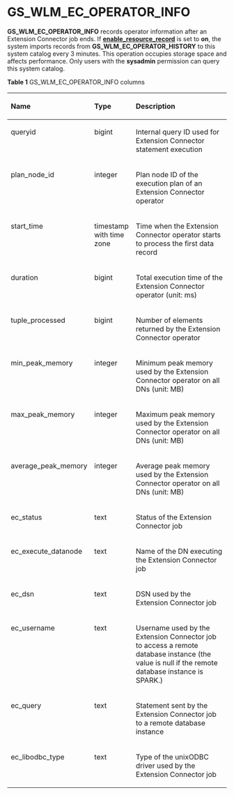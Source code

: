 # GS\_WLM\_EC\_OPERATOR\_INFO<a name="EN-US_TOPIC_0289900046"></a>

**GS\_WLM\_EC\_OPERATOR\_INFO**  records operator information after an Extension Connector job ends. If  **[enable\_resource\_record](workload-management.md#en-us_topic_0283137479_en-us_topic_0237124729_en-us_topic_0059777791_s77bd1023b63c4cd489760aa33f08d1ea)**  is set to  **on**, the system imports records from  **GS\_WLM\_EC\_OPERATOR\_HISTORY**  to this system catalog every 3 minutes. This operation occupies storage space and affects performance. Only users with the  **sysadmin**  permission can query this system catalog.

**Table  1**  GS\_WLM\_EC\_OPERATOR\_INFO columns

<a name="en-us_topic_0111176227_table85181143511"></a>
<table><thead align="left"><tr id="en-us_topic_0111176227_row12518114125110"><th class="cellrowborder" valign="top" width="22%" id="mcps1.2.4.1.1"><p id="en-us_topic_0111176227_p7518161415512"><a name="en-us_topic_0111176227_p7518161415512"></a><a name="en-us_topic_0111176227_p7518161415512"></a>Name</p>
</th>
<th class="cellrowborder" valign="top" width="19%" id="mcps1.2.4.1.2"><p id="en-us_topic_0111176227_p651816147513"><a name="en-us_topic_0111176227_p651816147513"></a><a name="en-us_topic_0111176227_p651816147513"></a>Type</p>
</th>
<th class="cellrowborder" valign="top" width="59%" id="mcps1.2.4.1.3"><p id="en-us_topic_0111176227_p1351919149511"><a name="en-us_topic_0111176227_p1351919149511"></a><a name="en-us_topic_0111176227_p1351919149511"></a>Description</p>
</th>
</tr>
</thead>
<tbody><tr id="en-us_topic_0111176227_row155196149514"><td class="cellrowborder" valign="top" width="22%" headers="mcps1.2.4.1.1 "><p id="en-us_topic_0111176227_p2519314135114"><a name="en-us_topic_0111176227_p2519314135114"></a><a name="en-us_topic_0111176227_p2519314135114"></a>queryid</p>
</td>
<td class="cellrowborder" valign="top" width="19%" headers="mcps1.2.4.1.2 "><p id="en-us_topic_0111176227_p1651921418517"><a name="en-us_topic_0111176227_p1651921418517"></a><a name="en-us_topic_0111176227_p1651921418517"></a>bigint</p>
</td>
<td class="cellrowborder" valign="top" width="59%" headers="mcps1.2.4.1.3 "><p id="en-us_topic_0111176227_p4519141415115"><a name="en-us_topic_0111176227_p4519141415115"></a><a name="en-us_topic_0111176227_p4519141415115"></a>Internal query ID used for Extension Connector statement execution</p>
</td>
</tr>
<tr id="en-us_topic_0111176227_row551921411518"><td class="cellrowborder" valign="top" width="22%" headers="mcps1.2.4.1.1 "><p id="en-us_topic_0111176227_p85191414155117"><a name="en-us_topic_0111176227_p85191414155117"></a><a name="en-us_topic_0111176227_p85191414155117"></a>plan_node_id</p>
</td>
<td class="cellrowborder" valign="top" width="19%" headers="mcps1.2.4.1.2 "><p id="en-us_topic_0111176227_p1951991455112"><a name="en-us_topic_0111176227_p1951991455112"></a><a name="en-us_topic_0111176227_p1951991455112"></a>integer</p>
</td>
<td class="cellrowborder" valign="top" width="59%" headers="mcps1.2.4.1.3 "><p id="en-us_topic_0111176227_p3519101415516"><a name="en-us_topic_0111176227_p3519101415516"></a><a name="en-us_topic_0111176227_p3519101415516"></a>Plan node ID of the execution plan of an Extension Connector operator</p>
</td>
</tr>
<tr id="en-us_topic_0111176227_row251961411512"><td class="cellrowborder" valign="top" width="22%" headers="mcps1.2.4.1.1 "><p id="en-us_topic_0111176227_p10519171455119"><a name="en-us_topic_0111176227_p10519171455119"></a><a name="en-us_topic_0111176227_p10519171455119"></a>start_time</p>
</td>
<td class="cellrowborder" valign="top" width="19%" headers="mcps1.2.4.1.2 "><p id="en-us_topic_0111176227_p10519314105112"><a name="en-us_topic_0111176227_p10519314105112"></a><a name="en-us_topic_0111176227_p10519314105112"></a>timestamp with time zone</p>
</td>
<td class="cellrowborder" valign="top" width="59%" headers="mcps1.2.4.1.3 "><p id="en-us_topic_0111176227_p751971405113"><a name="en-us_topic_0111176227_p751971405113"></a><a name="en-us_topic_0111176227_p751971405113"></a>Time when the Extension Connector operator starts to process the first data record</p>
</td>
</tr>
<tr id="en-us_topic_0111176227_row15191214175110"><td class="cellrowborder" valign="top" width="22%" headers="mcps1.2.4.1.1 "><p id="en-us_topic_0111176227_p7519141412514"><a name="en-us_topic_0111176227_p7519141412514"></a><a name="en-us_topic_0111176227_p7519141412514"></a>duration</p>
</td>
<td class="cellrowborder" valign="top" width="19%" headers="mcps1.2.4.1.2 "><p id="en-us_topic_0111176227_p205191014155120"><a name="en-us_topic_0111176227_p205191014155120"></a><a name="en-us_topic_0111176227_p205191014155120"></a>bigint</p>
</td>
<td class="cellrowborder" valign="top" width="59%" headers="mcps1.2.4.1.3 "><p id="en-us_topic_0111176227_p1451971495114"><a name="en-us_topic_0111176227_p1451971495114"></a><a name="en-us_topic_0111176227_p1451971495114"></a>Total execution time of the Extension Connector operator (unit: ms)</p>
</td>
</tr>
<tr id="en-us_topic_0111176227_row14519161419512"><td class="cellrowborder" valign="top" width="22%" headers="mcps1.2.4.1.1 "><p id="en-us_topic_0111176227_p4519181485114"><a name="en-us_topic_0111176227_p4519181485114"></a><a name="en-us_topic_0111176227_p4519181485114"></a>tuple_processed</p>
</td>
<td class="cellrowborder" valign="top" width="19%" headers="mcps1.2.4.1.2 "><p id="en-us_topic_0111176227_p2519121416514"><a name="en-us_topic_0111176227_p2519121416514"></a><a name="en-us_topic_0111176227_p2519121416514"></a>bigint</p>
</td>
<td class="cellrowborder" valign="top" width="59%" headers="mcps1.2.4.1.3 "><p id="en-us_topic_0111176227_p55195145519"><a name="en-us_topic_0111176227_p55195145519"></a><a name="en-us_topic_0111176227_p55195145519"></a>Number of elements returned by the Extension Connector operator</p>
</td>
</tr>
<tr id="en-us_topic_0111176227_row13519514115111"><td class="cellrowborder" valign="top" width="22%" headers="mcps1.2.4.1.1 "><p id="en-us_topic_0111176227_p45193142511"><a name="en-us_topic_0111176227_p45193142511"></a><a name="en-us_topic_0111176227_p45193142511"></a>min_peak_memory</p>
</td>
<td class="cellrowborder" valign="top" width="19%" headers="mcps1.2.4.1.2 "><p id="en-us_topic_0111176227_p8519151410510"><a name="en-us_topic_0111176227_p8519151410510"></a><a name="en-us_topic_0111176227_p8519151410510"></a>integer</p>
</td>
<td class="cellrowborder" valign="top" width="59%" headers="mcps1.2.4.1.3 "><p id="en-us_topic_0111176227_p165191114145119"><a name="en-us_topic_0111176227_p165191114145119"></a><a name="en-us_topic_0111176227_p165191114145119"></a>Minimum peak memory used by the Extension Connector operator on all DNs (unit: MB)</p>
</td>
</tr>
<tr id="en-us_topic_0111176227_row651951425114"><td class="cellrowborder" valign="top" width="22%" headers="mcps1.2.4.1.1 "><p id="en-us_topic_0111176227_p1519121413516"><a name="en-us_topic_0111176227_p1519121413516"></a><a name="en-us_topic_0111176227_p1519121413516"></a>max_peak_memory</p>
</td>
<td class="cellrowborder" valign="top" width="19%" headers="mcps1.2.4.1.2 "><p id="en-us_topic_0111176227_p1751916147515"><a name="en-us_topic_0111176227_p1751916147515"></a><a name="en-us_topic_0111176227_p1751916147515"></a>integer</p>
</td>
<td class="cellrowborder" valign="top" width="59%" headers="mcps1.2.4.1.3 "><p id="en-us_topic_0111176227_p85191314135116"><a name="en-us_topic_0111176227_p85191314135116"></a><a name="en-us_topic_0111176227_p85191314135116"></a>Maximum peak memory used by the Extension Connector operator on all DNs (unit: MB)</p>
</td>
</tr>
<tr id="en-us_topic_0111176227_row165191314175116"><td class="cellrowborder" valign="top" width="22%" headers="mcps1.2.4.1.1 "><p id="en-us_topic_0111176227_p1252010141514"><a name="en-us_topic_0111176227_p1252010141514"></a><a name="en-us_topic_0111176227_p1252010141514"></a>average_peak_memory</p>
</td>
<td class="cellrowborder" valign="top" width="19%" headers="mcps1.2.4.1.2 "><p id="en-us_topic_0111176227_p3520171413517"><a name="en-us_topic_0111176227_p3520171413517"></a><a name="en-us_topic_0111176227_p3520171413517"></a>integer</p>
</td>
<td class="cellrowborder" valign="top" width="59%" headers="mcps1.2.4.1.3 "><p id="en-us_topic_0111176227_p15520161445117"><a name="en-us_topic_0111176227_p15520161445117"></a><a name="en-us_topic_0111176227_p15520161445117"></a>Average peak memory used by the Extension Connector operator on all DNs (unit: MB)</p>
</td>
</tr>
<tr id="en-us_topic_0111176227_row1252051419514"><td class="cellrowborder" valign="top" width="22%" headers="mcps1.2.4.1.1 "><p id="en-us_topic_0111176227_p19520161411513"><a name="en-us_topic_0111176227_p19520161411513"></a><a name="en-us_topic_0111176227_p19520161411513"></a>ec_status</p>
</td>
<td class="cellrowborder" valign="top" width="19%" headers="mcps1.2.4.1.2 "><p id="p967041611266"><a name="p967041611266"></a><a name="p967041611266"></a>text</p>
</td>
<td class="cellrowborder" valign="top" width="59%" headers="mcps1.2.4.1.3 "><p id="en-us_topic_0111176227_p1520131411519"><a name="en-us_topic_0111176227_p1520131411519"></a><a name="en-us_topic_0111176227_p1520131411519"></a>Status of the Extension Connector job</p>
</td>
</tr>
<tr id="en-us_topic_0111176227_row1452061412518"><td class="cellrowborder" valign="top" width="22%" headers="mcps1.2.4.1.1 "><p id="en-us_topic_0111176227_p1052071445117"><a name="en-us_topic_0111176227_p1052071445117"></a><a name="en-us_topic_0111176227_p1052071445117"></a>ec_execute_datanode</p>
</td>
<td class="cellrowborder" valign="top" width="19%" headers="mcps1.2.4.1.2 "><p id="p1294341032617"><a name="p1294341032617"></a><a name="p1294341032617"></a>text</p>
</td>
<td class="cellrowborder" valign="top" width="59%" headers="mcps1.2.4.1.3 "><p id="en-us_topic_0111176227_p185204140516"><a name="en-us_topic_0111176227_p185204140516"></a><a name="en-us_topic_0111176227_p185204140516"></a>Name of the DN executing the Extension Connector job</p>
</td>
</tr>
<tr id="en-us_topic_0111176227_row145201414185120"><td class="cellrowborder" valign="top" width="22%" headers="mcps1.2.4.1.1 "><p id="en-us_topic_0111176227_p752019149519"><a name="en-us_topic_0111176227_p752019149519"></a><a name="en-us_topic_0111176227_p752019149519"></a>ec_dsn</p>
</td>
<td class="cellrowborder" valign="top" width="19%" headers="mcps1.2.4.1.2 "><p id="p1864199132618"><a name="p1864199132618"></a><a name="p1864199132618"></a>text</p>
</td>
<td class="cellrowborder" valign="top" width="59%" headers="mcps1.2.4.1.3 "><p id="en-us_topic_0111176227_p65207145515"><a name="en-us_topic_0111176227_p65207145515"></a><a name="en-us_topic_0111176227_p65207145515"></a>DSN used by the Extension Connector job</p>
</td>
</tr>
<tr id="en-us_topic_0111176227_row10520151445118"><td class="cellrowborder" valign="top" width="22%" headers="mcps1.2.4.1.1 "><p id="en-us_topic_0111176227_p13520181445118"><a name="en-us_topic_0111176227_p13520181445118"></a><a name="en-us_topic_0111176227_p13520181445118"></a>ec_username</p>
</td>
<td class="cellrowborder" valign="top" width="19%" headers="mcps1.2.4.1.2 "><p id="p78491180263"><a name="p78491180263"></a><a name="p78491180263"></a>text</p>
</td>
<td class="cellrowborder" valign="top" width="59%" headers="mcps1.2.4.1.3 "><p id="en-us_topic_0111176227_p1452031415113"><a name="en-us_topic_0111176227_p1452031415113"></a><a name="en-us_topic_0111176227_p1452031415113"></a>Username used by the Extension Connector job to access a remote database instance (the value is null if the remote database instance is SPARK.)</p>
</td>
</tr>
<tr id="en-us_topic_0111176227_row1752017141518"><td class="cellrowborder" valign="top" width="22%" headers="mcps1.2.4.1.1 "><p id="en-us_topic_0111176227_p12520111475115"><a name="en-us_topic_0111176227_p12520111475115"></a><a name="en-us_topic_0111176227_p12520111475115"></a>ec_query</p>
</td>
<td class="cellrowborder" valign="top" width="19%" headers="mcps1.2.4.1.2 "><p id="p189871974265"><a name="p189871974265"></a><a name="p189871974265"></a>text</p>
</td>
<td class="cellrowborder" valign="top" width="59%" headers="mcps1.2.4.1.3 "><p id="en-us_topic_0111176227_p3520111414515"><a name="en-us_topic_0111176227_p3520111414515"></a><a name="en-us_topic_0111176227_p3520111414515"></a>Statement sent by the Extension Connector job to a remote database instance</p>
</td>
</tr>
<tr id="en-us_topic_0111176227_row752012145514"><td class="cellrowborder" valign="top" width="22%" headers="mcps1.2.4.1.1 "><p id="en-us_topic_0111176227_p6520181475113"><a name="en-us_topic_0111176227_p6520181475113"></a><a name="en-us_topic_0111176227_p6520181475113"></a>ec_libodbc_type</p>
</td>
<td class="cellrowborder" valign="top" width="19%" headers="mcps1.2.4.1.2 "><p id="en-us_topic_0111176227_p155201314115112"><a name="en-us_topic_0111176227_p155201314115112"></a><a name="en-us_topic_0111176227_p155201314115112"></a>text</p>
</td>
<td class="cellrowborder" valign="top" width="59%" headers="mcps1.2.4.1.3 "><p id="p1110460144112"><a name="p1110460144112"></a><a name="p1110460144112"></a>Type of the unixODBC driver used by the Extension Connector job</p>
</td>
</tr>
</tbody>
</table>


